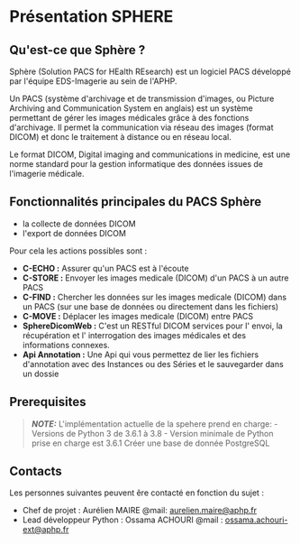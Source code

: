 # Présentation SPHERE <!-- omit in toc -->


## Qu'est-ce que Sphère ?

Sphère (Solution PACS for HEalth REsearch) est un logiciel PACS développé par l'équipe EDS-Imagerie au sein de l'APHP.

Un PACS (système d'archivage et de transmission d'images, ou Picture Archiving and Communication System en anglais)
est un système permettant de gérer les images médicales grâce à des fonctions d'archivage. Il permet la communication
via réseau des images (format DICOM) et donc le traitement à distance ou en réseau local.


Le format DICOM, Digital imaging and communications in medicine, est une norme standard pour la gestion informatique des
données issues de l'imagerie médicale.


## Fonctionnalités principales du PACS Sphère


- la collecte de données DICOM
- l'export de données DICOM

Pour cela les actions possibles sont :

* **C-ECHO  :** Assurer qu'un PACS est à l'écoute
* **C-STORE :** Envoyer les images medicale (DICOM) d'un PACS à un autre PACS
* **C-FIND  :** Chercher les données sur les images medicale (DICOM) dans un PACS (sur une base de données ou directement dans les fichiers)
* **C-MOVE  :** Déplacer les images medicale (DICOM) entre PACS
* **SphereDicomWeb :** C'est un RESTful DICOM services pour l' envoi, la récupération et l' interrogation des images médicales et des informations connexes.
* **Api Annotation :** Une Api qui vous permettez de lier les fichiers d'annotation avec des Instances ou des Séries et le sauvegarder dans un dossie


## Prerequisites


> **_NOTE:_** L'implémentation actuelle de la spehere prend en charge:
                 - Versions de Python 3 de 3.6.1 à 3.8
                 - Version minimale de Python prise en charge est 3.6.1
              Créer une base de donnée PostgreSQL

## Contacts

Les personnes suivantes peuvent êre contacté en fonction du sujet :

- Chef de projet : Aurélien MAIRE @mail: aurelien.maire@aphp.fr
- Lead développeur Python : Ossama ACHOURI @mail : ossama.achouri-ext@aphp.fr


